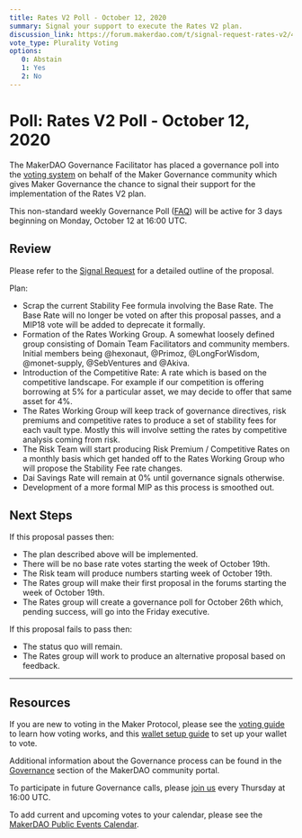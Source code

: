 ```yaml
---
title: Rates V2 Poll - October 12, 2020
summary: Signal your support to execute the Rates V2 plan.
discussion_link: https://forum.makerdao.com/t/signal-request-rates-v2/4481
vote_type: Plurality Voting
options:
   0: Abstain
   1: Yes
   2: No
---
```

# Poll: Rates V2 Poll - October 12, 2020

The MakerDAO Governance Facilitator has placed a governance poll into the [voting system](https://vote.makerdao.com/polling) on behalf of the Maker Governance community which gives Maker Governance the chance to signal their support for the implementation of the Rates V2 plan.

This non-standard weekly Governance Poll ([FAQ](https://community-development.makerdao.com/makerdao-mcd-faqs/faqs#governance)) will be active for 3 days beginning on Monday, October 12 at 16:00 UTC.

## Review

Please refer to the [Signal Request](https://forum.makerdao.com/t/signal-request-rates-v2/4481) for a detailed outline of the proposal.

Plan:

* Scrap the current Stability Fee formula involving the Base Rate. The Base Rate will no longer be voted on after this proposal passes, and a MIP18 vote will be added to deprecate it formally.
* Formation of the Rates Working Group. A somewhat loosely defined group consisting of Domain Team Facilitators and community members. Initial members being @hexonaut, @Primoz, @LongForWisdom, @monet-supply, @SebVentures and @Akiva.
* Introduction of the Competitive Rate: A rate which is based on the competitive landscape. For example if our competition is offering borrowing at 5% for a particular asset, we may decide to offer that same asset for 4%.
* The Rates Working Group will keep track of governance directives, risk premiums and competitive rates to produce a set of stability fees for each vault type. Mostly this will involve setting the rates by competitive analysis coming from risk.
* The Risk Team will start producing Risk Premium / Competitive Rates on a monthly basis which get handed off to the Rates Working Group who will propose the Stability Fee rate changes.
* Dai Savings Rate will remain at 0% until governance signals otherwise.
* Development of a more formal MIP as this process is smoothed out.

## Next Steps

If this proposal passes then:

* The plan described above will be implemented.
* There will be no base rate votes starting the week of October 19th.
* The Risk team will produce numbers starting week of October 19th.
* The Rates group will make their first proposal in the forums starting the week of October 19th.
* The Rates group will create a governance poll for October 26th which, pending success, will go into the Friday executive.

If this proposal fails to pass then:

* The status quo will remain.
* The Rates group will work to produce an alternative proposal based on feedback.

---

## Resources

If you are new to voting in the Maker Protocol, please see the [voting guide](https://community-development.makerdao.com/en/learn/governance/how-voting-works/) to learn how voting works, and this [wallet setup guide](https://community-development.makerdao.com/en/learn/governance/voting-setup/) to set up your wallet to vote.

Additional information about the Governance process can be found in the [Governance](https://community-development.makerdao.com/en/learn/governance) section of the MakerDAO community portal.

To participate in future Governance calls, please [join us](https://github.com/makerdao/community/tree/master/governance/governance-and-risk-meetings) every Thursday at 16:00 UTC.

To add current and upcoming votes to your calendar, please see the [MakerDAO Public Events Calendar](https://calendar.google.com/calendar/embed?src=makerdao.com_3efhm2ghipksegl009ktniomdk%40group.calendar.google.com&ctz=America%2FLos_Angeles).

